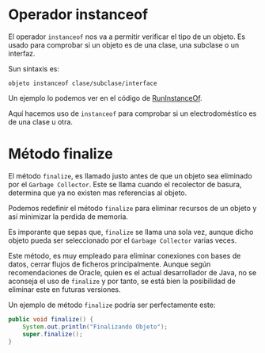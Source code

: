 # Operador instanceof

El operador `instanceof` nos va a permitir verificar el tipo de un objeto. Es usado para comprobar si un objeto es de una clase, una subclase o un interfaz.

Sun sintaxis es:

```console
objeto instanceof clase/subclase/interface
```

Un ejemplo lo podemos ver en el código de [RunInstanceOf](RunInstanceOf.java).

Aquí hacemos uso de `instanceof` para comprobar si un electrodoméstico es de una clase u otra.

# Método finalize

El método `finalize`, es llamado justo antes de que un objeto sea eliminado por el `Garbage Collector`. Este se llama cuando el recolector de basura, determina que ya no existen mas referencias al objeto.

Podemos redefinir el método `finalize` para eliminar recursos de un objeto y así minimizar la perdida de memoria.

Es imporante que sepas que, `finalize` se llama una sola vez, aunque dicho objeto pueda ser seleccionado por el `Garbage Collector` varias veces.

Este método, es muy empleado para eliminar conexiones con bases de datos, cerrar flujos de ficheros principalmente. Aunque según recomendaciones de Oracle, quien es el actual desarrollador de Java, no se aconseja el uso de `finalize` y por tanto, se está bien la posibilidad de eliminar este en futuras versiones.

Un ejemplo de método `finalize` podría ser perfectamente este:

```Java
public void finalize() {
	System.out.println("Finalizando Objeto");
	super.finalize();
}
```

